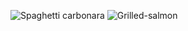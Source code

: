 ![Spaghetti carbonara](https://bellyfull.net/wp-content/uploads/2023/02/Spaghetti-Carbonara-blog-1.jpg)
![Grilled-salmon](https://www.budgetbytes.com/wp-content/uploads/2024/06/Grilled-Salmon-V4.jpg)
